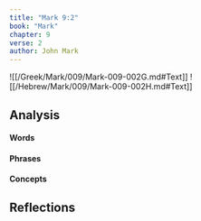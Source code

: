 ```yaml
---
title: "Mark 9:2"
book: "Mark"
chapter: 9
verse: 2
author: John Mark
---
```

![[/Greek/Mark/009/Mark-009-002G.md#Text]]
![[/Hebrew/Mark/009/Mark-009-002H.md#Text]]

## Analysis

#### Words

#### Phrases

#### Concepts

## Reflections
